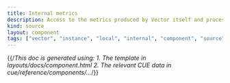 ```yaml
---
title: Internal metrics
description: Access to the metrics produced by Vector itself and process them in your Vector pipeline
kind: source
layout: component
tags: ["vector", "instance", "local", "internal", "component", "source", "metrics"]
---
```


{{/*This doc is generated using:
     1. The template in layouts/docs/component.html
2. The relevant CUE data in cue/reference/components/...*/}}
